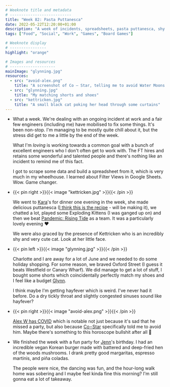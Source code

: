 ```yaml
---
# Weeknote title and metadata
# ---------------------------
title: "Week 82: Pasta Puttanesca"
date: 2022-05-22T12:20:00+01:00
description: "A week of incidents, spreadsheets, pasta puttanesca, shy little cats, holiday preparations, channelling Glynn, creepy horoscopes, and a fun party."
tags: ["Food", "Social", "Work", "Games", "Board Games"]

# Weeknote display
# ----------------
highlight: "orange"

# Images and resources
# --------------------
mainImage: "glynning.jpg"
resources:
  - src: "avoid-alex.png"
    title: "A screenshot of Co – Star, telling me to avoid Water Moons (such as Alex Wilson)"
  - src: "glynning.jpg"
    title: "My matching shorts and shoes"
  - src: "kettricken.jpg"
    title: "A small black cat poking her head through some curtains"
---
```


  * What a week. We're dealing with an ongoing incident at work and a fair few engineers (including me) have mobilised to fix some things. It's been non-stop. I'm managing to be mostly quite chill about it, but the stress did get to me a little by the end of the week.

    What I'm _loving_ is working towards a common goal with a bunch of excellent engineers who I don't often get to work with. The FT hires and retains some wonderful and talented people and there's nothing like an incident to remind me of this fact.

    I got to scrape some data and build a spreadsheet from it, which is very much in my wheelhouse. I learned about Filter Views in Google Sheets. Wow. Game changer.

  * {{< pin right >}}{{< image "kettricken.jpg" >}}{{< /pin >}}
  
    We went to [Kara](https://ghost.computer/)'s for dinner one evening in the week, she made delicious puttanesca ([I think this is the recipe](https://thehappyfoodie.co.uk/recipes/yotam-ottolenghis-one-pot-orecchiette-puttanesca/) - will be making it), we chatted a lot, played some Exploding Kittens (I was ganged up on) and then we beat [Pandemic: Rising Tide](https://boardgamegeek.com/boardgame/234671/pandemic-rising-tide) as a team. It was a particularly lovely evening :heart:

    We were also graced by the presence of Kettricken who is an incredibly shy and very cute cat. Look at her little face.

  * {{< pin left >}}{{< image "glynning.jpg" >}}{{< /pin >}}
  
    Charlotte and I are away for a lot of June and we needed to do some holiday shopping. For some reason, we braved Oxford Street (I guess it beats Westfield or Canary Wharf). We did manage to get a lot of stuff, I bought some shorts which coincidentally perfectly match my shoes and I feel like a budget [Glynn](http://www.glynnphillips.co.uk/).

    I think maybe I'm getting hayfever which is weird. I've never had it before. Do a dry tickly throat and slightly congested sinuses sound like hayfever?

  * {{< pin right >}}{{< image "avoid-alex.png" >}}{{< /pin >}}
  
    [Alex W has COVID](https://alexwilson.tech/content/02ceb85c-8e28-4c60-a530-8c0d3b3c9af2) which is notable not just because it's sad that he missed a party, but also because [Co – Star](/weeknotes/71/) specifically told me to avoid him. Maybe there's something to this horoscope bullshit after all :eyes:

  * We finished the week with a fun party for [Jenn](https://twitter.com/teachlearncode)'s birthday. I had an incredible vegan Korean burger made with battered and deep-fried hen of the woods mushrooms. I drank pretty good margaritas, espresso martinis, and piña coladas.

    The people were nice, the dancing was fun, and the hour-long walk home was sobering and I maybe feel kinda fine this morning? I'm still gonna eat a lot of takeaway.
